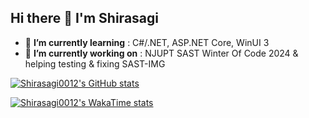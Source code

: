 ## Hi there 👋 I'm Shirasagi

- 🌱 **I’m currently learning** : C#/.NET, ASP.NET Core, WinUI 3
- 🔭 **I’m currently working on** : NJUPT SAST Winter Of Code 2024 & helping testing & fixing SAST-IMG  

[![Shirasagi0012's GitHub stats](https://github-readme-stats.vercel.app/api?username=Shirasagi0012)](https://github.com/anuraghazra/github-readme-stats)

[![Shirasagi0012's WakaTime stats](https://github-readme-stats.vercel.app/api/wakatime?username=@Shirasagi0012&layout=compact)](https://github.com/anuraghazra/github-readme-stats)

<!--
**Shirasagi0012/Shirasagi0012** is a ✨ _special_ ✨ repository because its `README.md` (this file) appears on your GitHub profile.

Here are some ideas to get you started:

- 🔭 I’m currently working on ...
- 🌱 I’m currently learning ...
- 👯 I’m looking to collaborate on ...
- 🤔 I’m looking for help with ...
- 💬 Ask me about ...
- 📫 How to reach me: ...
- 😄 Pronouns: ...
- ⚡ Fun fact: ...
-->
